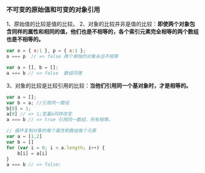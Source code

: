 ### 不可变的原始值和可变的对象引用

1、原始值的比较是值的比较。
2、对象的比较并非是值的比较：**即使两个对象包含同样的属性和相同的值，他们也是不相等的，各个索引元素完全相等的两个数组也是不相等的。**
```javascript
var o = { x:1 }, p = { x:1 };
o === p  // => false 两个单独的对象永远不相等

var a = [], b = [];
a === b // => false  数组同理
```
3、对象的比较是比较引用的比较：**当他们引用同一个基对象时，才是相等的。**
```javascript
var a = [];
var b = a; //引用同一数组
b[0] = 1;
a[0] // => 1;变量a同样改变
a === b // => true 引用同一数组，所有相等。
```
```JavaScript
// 循环复制对象的每个属性和数组每个元素
var a = [1,2]
var b = []
for (var i = 0; i < a.length; i++) {
    b[i] = a[i]
}
a === b // => false;
``` 